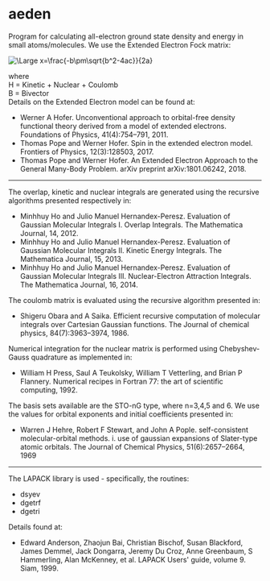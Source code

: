 # aeden
                                                                     
   Program for calculating all-electron ground state density and energy in small atoms/molecules. We use the Extended Electron Fock matrix:                         
                                                                     
<img src="https://latex.codecogs.com/svg.latex?\Large&space;F=\begin{pmatrix}H&-B\\B&H\end{pmatrix}" title="\Large x=\frac{-b\pm\sqrt{b^2-4ac}}{2a}" />              
                                                                     
   where                                                             
      H = Kinetic + Nuclear + Coulomb                                
      B = Bivector                                                   
   Details on the Extended Electron model can be found at:           
                                                                     
   - Werner A Hofer. Unconventional approach to orbital-free density functional theory derived from a model of extended electrons. Foundations of Physics, 41(4):754–791, 2011.                    
   - Thomas Pope and Werner Hofer. Spin in the extended electron model. Frontiers of Physics, 12(3):128503, 2017.                
   - Thomas Pope and Werner Hofer. An Extended Electron Approach to the General Many-Body Problem. arXiv preprint arXiv:1801.06242, 2018.                                                           
                                                                     
-----------------------------------------------------------------------                                                                     
   The overlap, kinetic and nuclear integrals are generated using the recursive algorithms presented respectively in:              
                                                                     
   - Minhhuy Ho and Julio Manuel Hernandex-Peresz. Evaluation of Gaussian Molecular Integrals I. Overlap Integrals. The Mathematica Journal, 14, 2012.                                  
   - Minhhuy Ho and Julio Manuel Hernandex-Peresz. Evaluation of Gaussian Molecular Integrals II. Kinetic Energy Integrals. The Mathematica Journal, 15, 2013.                                  
   - Minhhuy Ho and Julio Manuel Hernandex-Peresz. Evaluation of Gaussian Molecular Integrals III. Nuclear-Electron Attraction Integrals. The Mathematica Journal, 16, 2014.                   
                                                                     
   The coulomb matrix is evaluated using the recursive algorithm presented in:                                                    
                                                                     
   - Shigeru Obara and A Saika. Efficient recursive computation of molecular integrals over Cartesian Gaussian functions. The Journal of chemical physics, 84(7):3963–3974, 1986.             
                                                                     
   Numerical integration for the nuclear matrix is performed using Chebyshev-Gauss quadrature as implemented in:                    
                                                                     
   - William H Press, Saul A Teukolsky, William T Vetterling, and Brian P Flannery. Numerical recipes in Fortran 77: the art of scientific computing, 1992.                                     
                                                                     
   The basis sets available are the STO-nG type, where n=3,4,5 and 6. We use the values for orbital exponents and initial coefficients presented in:                                       
                                                                     
   - Warren J Hehre, Robert F Stewart, and John A Pople. self-consistent molecular-orbital methods. i. use of gaussian expansions of Slater-type atomic orbitals. The Journal of Chemical Physics, 51(6):2657–2664, 1969                         
                                                                     
-----------------------------------------------------------------------                                                                     
                                                                     
   The LAPACK library is used - specifically, the routines:          
                                                                     
   - dsyev                                                           
   - dgetrf                                                          
   - dgetri                                                          
                                                                     
   Details found at:                                                 
                                                                     
   - Edward Anderson, Zhaojun Bai, Christian Bischof, Susan Blackford, James Demmel, Jack Dongarra, Jeremy Du Croz, Anne Greenbaum, S Hammerling, Alan McKenney, et al. LAPACK Users' guide, volume 9. Siam, 1999.                                    
                                                                     
